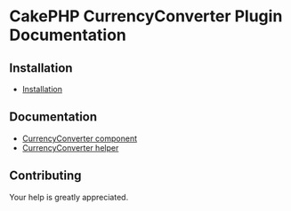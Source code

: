 # CakePHP CurrencyConverter Plugin Documentation

## Installation
* [Installation](Install.md)

## Documentation
* [CurrencyConverter component](Component/CurrencyConverter.md)
* [CurrencyConverter helper](Helper/CurrencyConverter.md)

## Contributing
Your help is greatly appreciated.
